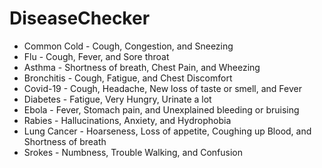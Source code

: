 # DiseaseChecker

- Common Cold - Cough, Congestion, and Sneezing
- Flu - Cough, Fever, and Sore throat
- Asthma - Shortness of breath, Chest Pain, and Wheezing
- Bronchitis - Cough, Fatigue, and Chest Discomfort
- Covid-19 - Cough, Headache, New loss of taste or smell, and Fever
- Diabetes - Fatigue, Very Hungry, Urinate a lot
- Ebola - Fever, Stomach pain, and Unexplained bleeding or bruising
- Rabies - Hallucinations, Anxiety, and Hydrophobia
- Lung Cancer - Hoarseness, Loss of appetite, Coughing up Blood, and Shortness of breath
- Srokes - Numbness, Trouble Walking, and Confusion